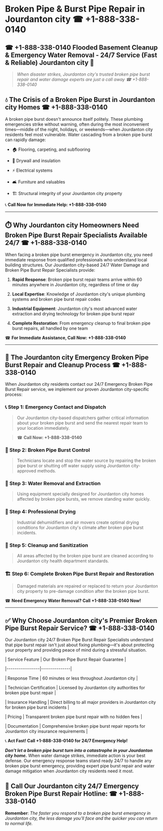 # Broken Pipe & Burst Pipe Repair in Jourdanton city ☎ +1-888-338-0140  
## ☎ +1-888-338-0140 Flooded Basement Cleanup & Emergency Water Removal - 24/7 Service (Fast & Reliable) Jourdanton city 🚨  

> *When disaster strikes, Jourdanton city's trusted broken pipe burst repair and water damage experts are just a call away ☎ +1-888-338-0140*  

## 💧 The Crisis of a Broken Pipe Burst in Jourdanton city Homes ☎ +1-888-338-0140  

A broken pipe burst doesn't announce itself politely. These plumbing emergencies strike without warning, often during the most inconvenient times—middle of the night, holidays, or weekends—when Jourdanton city residents feel most vulnerable. Water cascading from a broken pipe burst can rapidly damage:  

* 🏠 Flooring, carpeting, and subflooring  
* 🧱 Drywall and insulation  
* ⚡ Electrical systems  
* 🛋️ Furniture and valuables  
* 🏗️ Structural integrity of your Jourdanton city property  

📞 **Call Now for Immediate Help: +1-888-338-0140**  

---  

## ⏱️ Why Jourdanton city Homeowners Need Broken Pipe Burst Repair Specialists Available 24/7 ☎ +1-888-338-0140  

When facing a broken pipe burst emergency in Jourdanton city, you need immediate response from qualified professionals who understand local building structures. Our Jourdanton city-based 24/7 Water Damage and Broken Pipe Burst Repair Specialists provide:  

1. **Rapid Response**: Broken pipe burst repair teams arrive within 60 minutes anywhere in Jourdanton city, regardless of time or day  
2. **Local Expertise**: Knowledge of Jourdanton city's unique plumbing systems and broken pipe burst repair codes  
3. **Industrial Equipment**: Jourdanton city's most advanced water extraction and drying technology for broken pipe burst repair  
4. **Complete Restoration**: From emergency cleanup to final broken pipe burst repairs, all handled by one team  

☎ **For Immediate Assistance, Call Now: +1-888-338-0140**  

---  

## 🔧 The Jourdanton city Emergency Broken Pipe Burst Repair and Cleanup Process ☎ +1-888-338-0140  

When Jourdanton city residents contact our 24/7 Emergency Broken Pipe Burst Repair service, we implement our proven Jourdanton city-specific process:  

### 📞 Step 1: Emergency Contact and Dispatch  
> Our Jourdanton city-based dispatchers gather critical information about your broken pipe burst and send the nearest repair team to your location immediately.  
> ☎ **Call Now: +1-888-338-0140**  

### 🚿 Step 2: Broken Pipe Burst Control  
> Technicians locate and stop the water source by repairing the broken pipe burst or shutting off water supply using Jourdanton city-approved methods.  

### 🌊 Step 3: Water Removal and Extraction  
> Using equipment specially designed for Jourdanton city homes affected by broken pipe bursts, we remove standing water quickly.  

### 💨 Step 4: Professional Drying  
> Industrial dehumidifiers and air movers create optimal drying conditions for Jourdanton city's climate after broken pipe burst incidents.  

### 🧼 Step 5: Cleanup and Sanitization  
> All areas affected by the broken pipe burst are cleaned according to Jourdanton city health department standards.  

### 🏗️ Step 6: Complete Broken Pipe Burst Repair and Restoration  
> Damaged materials are repaired or replaced to return your Jourdanton city property to pre-damage condition after the broken pipe burst.  

☎ **Need Emergency Water Removal? Call +1-888-338-0140 Now!**  

---  

## ✅ Why Choose Jourdanton city's Premier Broken Pipe Burst Repair Service? ☎ +1-888-338-0140  

Our Jourdanton city 24/7 Broken Pipe Burst Repair Specialists understand that pipe burst repair isn't just about fixing plumbing—it's about protecting your property and providing peace of mind during a stressful situation.  

| Service Feature | Our Broken Pipe Burst Repair Guarantee |  
|-----------------|---------------|  
| Response Time | 60 minutes or less throughout Jourdanton city |  
| Technician Certification | Licensed by Jourdanton city authorities for broken pipe burst repair |  
| Insurance Handling | Direct billing to all major providers in Jourdanton city for broken pipe burst incidents |  
| Pricing | Transparent broken pipe burst repair with no hidden fees |  
| Documentation | Comprehensive broken pipe burst repair reports for Jourdanton city insurance requirements |  

📞 **Act Fast! Call +1-888-338-0140 for 24/7 Emergency Help!**  

***Don't let a broken pipe burst turn into a catastrophe in your Jourdanton city home.*** When water damage strikes, immediate action is your best defense. Our emergency response teams stand ready 24/7 to handle any broken pipe burst emergency, providing expert pipe burst repair and water damage mitigation when Jourdanton city residents need it most.  

## 📱 Call Our Jourdanton city 24/7 Emergency Broken Pipe Burst Repair Hotline: ☎ +1-888-338-0140  

**Remember**: *The faster you respond to a broken pipe burst emergency in Jourdanton city, the less damage you'll face and the quicker you can return to normal life.*